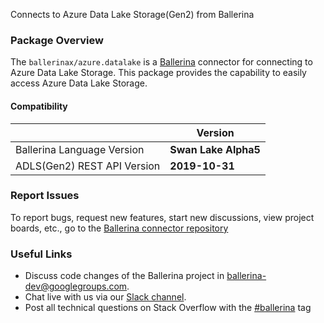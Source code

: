 Connects to Azure Data Lake Storage(Gen2) from Ballerina

### Package Overview

The `ballerinax/azure.datalake` is a [Ballerina](https://ballerina.io/) connector for connecting to Azure Data Lake Storage.
This package provides the capability to easily access  Azure Data Lake Storage.

#### Compatibility
|                               | Version               |
|-------------------------------|-----------------------|
| Ballerina Language Version    | **Swan Lake Alpha5**  |
| ADLS(Gen2) REST API Version   | **2019-10-31**        |

### Report Issues
To report bugs, request new features, start new discussions, view project boards, etc., go to the [Ballerina connector repository](https://github.com/ballerina-platform/ballerinax-openapi-connectors)
### Useful Links
- Discuss code changes of the Ballerina project in [ballerina-dev@googlegroups.com](mailto:ballerina-dev@googlegroups.com).
- Chat live with us via our [Slack channel](https://ballerina.io/community/slack/).
- Post all technical questions on Stack Overflow with the [#ballerina](https://stackoverflow.com/questions/tagged/ballerina) tag
